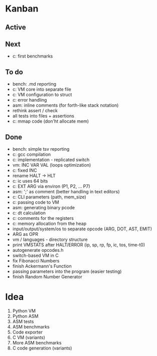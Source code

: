 

# Kanban

## Active

## Next

- c: first benchmarks

## To do

- bench: .md reporting
- c: VM core into separate file
- c: VM configuration to struct 
- c: error handling 
- asm: inline comments (for forth-like stack notation)
- rethink assert / check
- all tests into files + assertions
- c: mmap code (don'ht allocate mem)

## Done

- bench: simple tsv reporting
- c: gcc compilation
- c: implementation - replicated switch
- vm: INC VAR VAL (loops optimization)
- c: fixed INC
- rename HALT -> HLT
- c: ic uses 64 bits
- c: EXT ARG via environ (P1, P2, ... P7)
- asm: ';' as comment (better handling in text editors)
- c: CLI parameters (path, mem_size)
- c: passing code to VM
- asm: generating binary pcode
- c: dt calculation
- c: comments for the registers
- c: memory allocation from the heap
- input/output/system/os to separate opcode (ARG, DOT, AST, EMIT)
- ARG as OPR
- vm / languages - directory structure
- print VMSTATS after HALT/ERROR (ip, sp, rp, fp, ic, tos, time-t0)
- autogenerate opcodes.h
- switch-based VM in C
- fix Fibonacci Numbers
- finish Ackermann's Function
- passing parameters into the program (easier testing)
- finish Random Number Generator

# Idea

1. Python VM
2. Python ASM
3. ASM tests
4. ASM benchmarks
5. Code exporter
6. C VM (variants)
7. More ASM benchmarks
8. C code generation (variants)